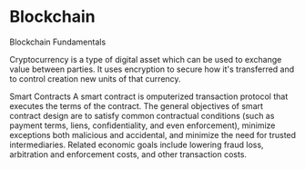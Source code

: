# Blockchain
Blockchain Fundamentals

Cryptocurrency is a type of digital asset which can be used to exchange value between parties.
It uses encryption to secure how it's transferred and to control creation new units of that currency.

Smart Contracts
A smart contract is omputerized transaction protocol that executes the terms of the contract.
The general objectives of smart contract design are to satisfy common contractual conditions (such as payment terms, liens, confidentiality, and even enforcement), minimize exceptions both malicious and accidental, and minimize the need for trusted intermediaries. 
Related economic goals include lowering fraud loss, arbitration and enforcement costs, and other transaction costs.

